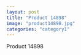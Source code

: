 ```yaml
---
layout: post
title: "Product 14898"
image: "product14898.jpg"
categories: "category1"
---
```

Product 14898
